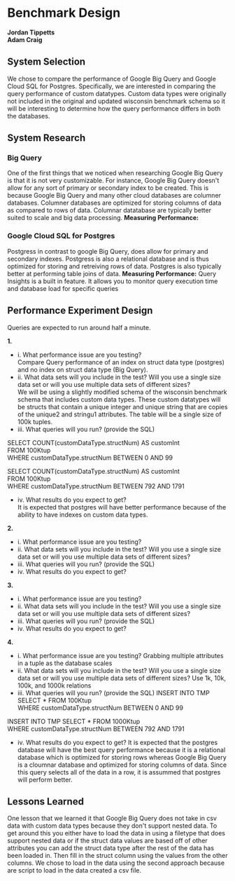 # Benchmark Design
**Jordan Tippetts**  
**Adam Craig**

## System Selection
We chose to compare the performance of Google Big Query and Google Cloud SQL for Postgres. Specifically, we are interested in comparing the query performance of custom datatypes. Custom data types were originally not included in the original and updated wisconsin benchmark schema so it will be interesting to determine how the query performance differs in both the databases.

## System Research

### Big Query 
One of the first things that we noticed when researching Google Big Query is that it is not very customizable. For instance, Google Big Query doesn't allow for any sort of primary or secondary index to be created. This is because Google Big Query and many other cloud databases are columner databases. Columner databases are optimized for storing columns of data as compared to rows of data. Columnar datatabase are typically better suited to scale and big data processing.
**Measuring Performance:** 

### Google Cloud SQL for Postgres
Postgress in contrast to google Big Query, does allow for primary and secondary indexes. Postgress is also a relational database and is thus optimized for storing and retreiving rows of data. Postgres is also typically better at performing table joins of data.
**Measuring Performance:** Query Insights is a built in feature. It allows you to monitor query execution time and database load for specific queries

## Performance Experiment Design
Queries are expected to run around half a minute.


**1.**
* i. What performance issue are you testing?  
Compare Query performance of an index on struct data type (postgres) and no index on struct data type (Big Query). 
* ii. What data sets will you include in the test? Will you use a single size data set or will you use multiple data sets of different sizes?  
We will be using a slightly modified schema of the wisconsin benchmark schema that includes custom data types. These custom datatypes will be structs that contain a unique integer and unique string that are copies of the unique2 and stringu1 attributes. The table will be a single size of 100k tuples.
* iii. What queries will you run? (provide the SQL)  

SELECT COUNT(customDataType.structNum) AS customInt  
FROM 100Ktup  
WHERE customDataType.structNum BETWEEN 0 AND 99  


SELECT COUNT(customDataType.structNum) AS customInt  
FROM 100Ktup  
WHERE customDataType.structNum BETWEEN 792 AND 1791  

* iv. What results do you expect to get?  
It is expected that postgres will have better performance because of the ability to have indexes on custom data types. 


**2.**
* i. What performance issue are you testing? 
* ii. What data sets will you include in the test? Will you use a single size data set or will you use multiple data sets of different sizes?
* iii. What queries will you run? (provide the SQL)
* iv. What results do you expect to get?


**3.**

* i. What performance issue are you testing? 
* ii. What data sets will you include in the test? Will you use a single size data set or will you use multiple data sets of different sizes?
* iii. What queries will you run? (provide the SQL)
* iv. What results do you expect to get?  


**4.**

* i. What performance issue are you testing? Grabbing multiple attributes in a tuple as the database scales
* ii. What data sets will you include in the test? Will you use a single size data set or will you use multiple data sets of different sizes?
Use 1k, 10k, 100k, and 1000k relations
* iii. What queries will you run? (provide the SQL)
INSERT INTO TMP
SELECT *
FROM 100Ktup  
WHERE customDataType.structNum BETWEEN 0 AND 99  

INSERT INTO TMP
SELECT *
FROM 1000Ktup  
WHERE customDataType.structNum BETWEEN 792 AND 1791  

* iv. What results do you expect to get?
It is expected that the postgres database will have the best query performance because it is a relational database which is optimized for storing rows whereas Google Big Query is a cloumnar database and optimized for storing columns of data. Since this query selects all of the data in a row, it is assummed that postgres will perform better.


## Lessons Learned
One lesson that we learned it that Google Big Query does not take in csv data with custom data types because they don't support nested data. To get around this you either have to load the data in using a filetype that does support nested data or if the struct data values are based off of other attributes you can add the struct data type after the rest of the data has been loaded in. Then fill in the struct column using the values from the other columns. We chose to load in the data using the second approach because are script to load in the data created a csv file.
